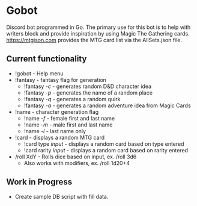 # Gobot
Discord bot programmed in Go. The primary use for this bot is to help with writers block and provide inspiration by using Magic The Gathering cards. https://mtgjson.com provides the MTG card list via the AllSets.json file.

## Current functionality
* !gobot - Help menu
* !fantasy - fantasy flag for generation
  * !fantasy *-c* - generates random D&D character idea
  * !fantasy *-p* - generates the name of a random place
  * !fantasy *-q* - generates a random quirk
  * !fantasy *-a* - generates a random adventure idea from Magic Cards
* !name - character generation flag
  * !name *-f* - female first and last name
  * !name *-m* - male first and last name
  * !name *-l* - last name only
* !card - displays a random MTG card
  * !card type *input* - displays a random card based on type entered
  * !card rarity *input* - displays a random card based on rarity entered
* /roll XdY - Rolls dice based on input, ex. /roll 3d6
  * Also works with modifiers, ex. /roll 1d20+4


## Work in Progress
* Create sample DB script with fill data.
